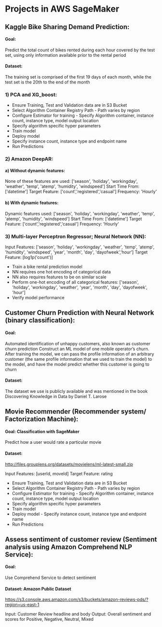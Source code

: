 # Projects in AWS SageMaker

## Kaggle Bike Sharing Demand Prediction:

#### Goal: 
Predict the total count of bikes rented during each hour covered by the test set, using only information available prior to the rental period

#### Dataset: 
The training set is comprised of the first 19 days of each month, while the test set is the 20th to the end of the month

### 1) PCA and XG_boost:

- Ensure Training, Test and Validation data are in S3 Bucket
- Select Algorithm Container Registry Path - Path varies by region
- Configure Estimator for training - Specify Algorithm container, instance count, instance type, model output location
- Specify algorithm specific hyper parameters
- Train model
- Deploy model 
- Specify instance count, instance type and endpoint name
- Run Predictions

### 2) Amazon DeepAR:

#### a) Without dynamic features:

None of these features are used: ['season', 'holiday', 'workingday', 'weather', 'temp', 'atemp', 'humidity', 'windspeed']
Start Time From: ['datetime']
Target Feature: ['count','registered','casual']
Frequency: 'Hourly'

#### b) With dynamic features:

Dynamic features used: ['season', 'holiday', 'workingday', 'weather', 'temp', 'atemp', 'humidity', 'windspeed']
Start Time From: ['datetime']
Target Feature: ['count','registered','casual']
Frequency: 'Hourly'

### 3) Multi-layer Perceptron Regressor; Neural Network (NN):

Input Features: ['season', 'holiday', 'workingday', 'weather', 'temp', 'atemp', 'humidity', 'windspeed', 'year', 'month', 'day', 'dayofweek','hour']
Target Feature: [log1p('count')]

- Train a bike rental prediction model
- NN requires one hot encoding of categorical data
- NN also requires features to be on similar scale
- Perform one-hot encoding of all categorical features: ['season', 'holiday', 'workingday', 'weather', 'year', 'month', 'day', 'dayofweek', 'hour']
- Verify model performance


## Customer Churn Prediction with Neural Network (binary classification):

#### Goal: 
Automated identification of unhappy customers, also known as customer churn prediction
Construct an ML model of one mobile operator’s churn. After training the model, we can pass the profile information of an arbitrary customer (the same profile information that we used to train the model) to the model, and have the model predict whether this customer is going to churn

#### Dataset: 
The dataset we use is publicly available and was mentioned in the book Discovering Knowledge in Data by Daniel T. Larose

## Movie Recommender (Recommender system/ Factorization Machine):

#### Goal: Classification with SageMaker
Predict how a user would rate a particular movie

#### Dataset: 
http://files.grouplens.org/datasets/movielens/ml-latest-small.zip

Input Features: [userId, moveId]
Target Feature: rating

- Ensure Training, Test and Validation data are in S3 Bucket
- Select Algorithm Container Registry Path - Path varies by region
- Configure Estimator for training - Specify Algorithm container, instance count, instance type, model output location
- Specify algorithm specific hyper parameters
- Train model
- Deploy model - Specify instance count, instance type and endpoint name
- Run Predictions

## Assess sentiment of customer review (Sentiment analysis using Amazon Comprehend NLP Service):

#### Goal: 
Use Comprehend Service to detect sentiment

#### Dataset: Amazon Public Dataset
https://s3.console.aws.amazon.com/s3/buckets/amazon-reviews-pds/?region=us-east-1

Input: Customer Review headline and body
Output: Overall sentiment and scores for Positive, Negative, Neutral, Mixed
